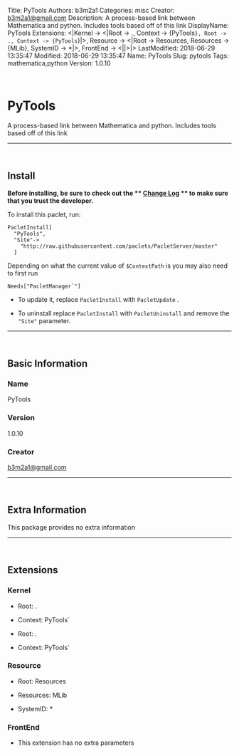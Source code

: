 Title: PyTools
Authors: b3m2a1
Categories: misc
Creator: b3m2a1@gmail.com
Description: A process-based link between Mathematica and python.   Includes tools based off of this link
DisplayName: PyTools
Extensions: <|Kernel -> <|Root -> ., Context -> {PyTools`}, Root -> ., Context -> {PyTools`}|>, Resource -> <|Root -> Resources, Resources -> {MLib}, SystemID -> *|>, FrontEnd -> <||>|>
LastModified: 2018-06-29 13:35:47
Modified: 2018-06-29 13:35:47
Name: PyTools
Slug: pytools
Tags: mathematica,python
Version: 1.0.10

<a id="pytools" style="width:0;height:0;margin:0;padding:0;">&zwnj;</a>

# PyTools

A process-based link between Mathematica and python.
  Includes tools based off of this link

---

<a id="install" style="width:0;height:0;margin:0;padding:0;">&zwnj;</a>

## Install

**Before installing, be sure to check out the ** **[Change Log](https://paclets.github.io/PacletServer/pages/log.html)** ** to make sure that you trust the developer.**

To install this paclet, run:

    PacletInstall[
      "PyTools",
      "Site"->
        "http://raw.githubusercontent.com/paclets/PacletServer/master"
      ]

Depending on what the current value of  ```$ContextPath```  is you may also need to first run

    Needs["PacletManager`"]

* To update it, replace  ```PacletInstall```  with  ```PacletUpdate``` . 

* To uninstall replace  ```PacletInstall```  with  ```PacletUninstall```  and remove the  ```"Site"```  parameter.

---

<a id="basic-information" style="width:0;height:0;margin:0;padding:0;">&zwnj;</a>

## Basic Information

### Name

PyTools

### Version

1.0.10

### Creator

[b3m2a1@gmail.com](mailto:b3m2a1@gmail.com)

---

<a id="extra-information" style="width:0;height:0;margin:0;padding:0;">&zwnj;</a>

## Extra Information

This package provides no extra information

---

<a id="extensions" style="width:0;height:0;margin:0;padding:0;">&zwnj;</a>

## Extensions

### Kernel

* Root: .

* Context: PyTools`

* Root: .

* Context: PyTools`

### Resource

* Root: Resources

* Resources: MLib

* SystemID: *

### FrontEnd

* This extension has no extra parameters